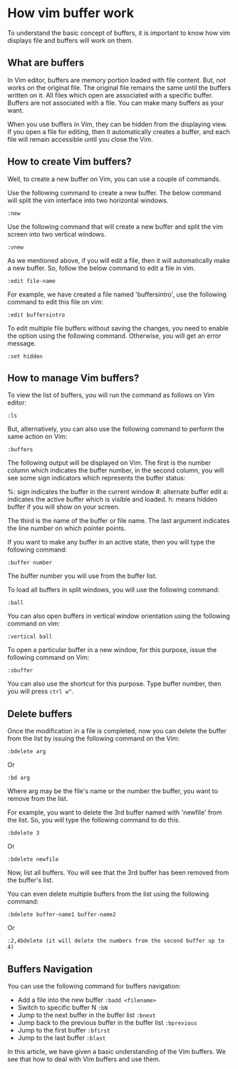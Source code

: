 # How vim buffer work

To understand the basic concept of buffers,
it is important to know
how vim displays file and buffers will work on them.

## What are buffers

In Vim editor, buffers are memory portion loaded with file content.
But, not works on the original file.
The original file remains the same
until the buffers written on it.
All files which open are associated with a specific buffer.
Buffers are not associated with a file.
You can make many buffers as your want.

When you use buffers in Vim,
they can be hidden from the displaying view.
If you open a file for editing,
then it automatically creates a buffer,
and each file will remain accessible until you close the Vim.

## How to create Vim buffers?

Well, to create a new buffer on Vim,
you can use a couple of commands.

Use the following command to create a new buffer.
The below command will split the vim interface into two horizontal windows.

```
:new
```

Use the following command that will create a new buffer
and split the vim screen into two vertical windows.

```
:vnew
```

As we mentioned above, if you will edit a file,
then it will automatically make a new buffer.
So, follow the below command to edit a file in vim.

```
:edit file-name
```

For example,
we have created a file named 'buffersintro',
use the following command to edit this file on vim:

```
:edit buffersintro
```

To edit multiple file buffers without saving the changes,
you need to enable the option using the following command.
Otherwise, you will get an error message.

```
:set hidden
```

## How to manage Vim buffers?

To view the list of buffers,
you will run the command as follows on Vim editor:

```
:ls
```

But, alternatively,
you can also use the following command to perform the same action on Vim:

```
:buffers
```

The following output will be displayed on Vim.
The first is the number column which indicates the buffer number,
in the second column,
you will see some sign indicators which represents the buffer status:

%: sign indicates the buffer in the current window
\#: alternate buffer edit
a: indicates the active buffer which is visible and loaded.
h: means hidden buffer if you will show on your screen.

The third is the name of the buffer or file name.
The last argument indicates the line number on which pointer points.

If you want to make any buffer in an active state,
then you will type the following command:

```
:buffer number
```

The buffer number you will use from the buffer list.

To load all buffers in split windows,
you will use the following command:

```
:ball
```

You can also open buffers in vertical window orientation
using the following command on vim:

```
:vertical ball
```

To open a particular buffer in a new window,
for this purpose, issue the following command on Vim:

```
:sbuffer
```

You can also use the shortcut for this purpose.
Type buffer number, then you will press `ctrl w^`.

## Delete buffers

Once the modification in a file is completed,
now you can delete the buffer from the list
by issuing the following command on the Vim:

```
:bdelete arg
```

Or

```
:bd arg
```

Where arg may be the file's name or the number the buffer,
you want to remove from the list.

For example, you want to delete the 3rd buffer named with 'newfile' from the list.
So, you will type the following command to do this.

```
:bdelete 3
```

Or

```
:bdelete newfile
```

Now, list all buffers.
You will see that the 3rd buffer has been removed from the buffer's list.

You can even delete multiple buffers from the list using the following command:

```
:bdelete buffer-name1 buffer-name2
```

Or

```
:2,4bdelete (it will delete the numbers from the second buffer up to 4)
```

## Buffers Navigation

You can use the following command for buffers navigation:

- Add a file into the new buffer `:badd <filename>`
- Switch to specific buffer N `:bN`
- Jump to the next buffer in the buffer list `:bnext`
- Jump back to the previous buffer in the buffer list `:bprevious`
- Jump to the first buffer `:bfirst`
- Jump to the last buffer `:blast`

In this article,
we have given a basic understanding of the Vim buffers.
We see that how to deal with Vim buffers and use them.
